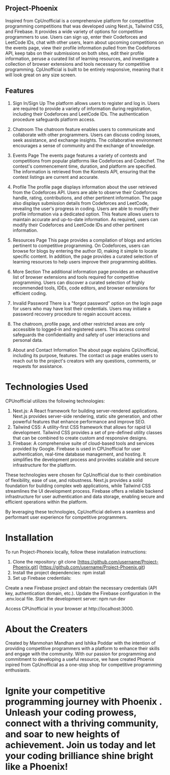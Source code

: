 ## Project-Phoenix
Inspired from CpUnofficial is a comprehensive platform for competitive programming competitions that was developed using Next.js, Tailwind CSS, and Firebase. It provides a wide variety of options for competitive programmers to use. Users can sign up, enter their Codeforces and LeetCode IDs, chat with other users, learn about upcoming competitions on the events page, view their profile information pulled from the Codeforces API, keep tabs on their submissions on both sites, edit their profile information, peruse a curated list of learning resources, and investigate a collection of browser extensions and tools necessary for competitive programming. CpUnofficial is built to be entirely responsive, meaning that it will look great on any size screen.

## Features
1.  Sign In/Sign Up
The platform allows users to register and log in.
Users are required to provide a variety of information during registration, including their Codeforces and LeetCode IDs.
The authentication procedure safeguards platform access.
2.  Chatroom
The chatroom feature enables users to communicate and collaborate with other programmers.
Users can discuss coding issues, seek assistance, and exchange insights.
The collaborative environment encourages a sense of community and the exchange of knowledge.
3. Events Page 
The events page features a variety of contests and competitions from popular platforms like Codeforces and Codechef.
The contest's commencement time, duration, and platform are specified.
The information is retrieved from the Kontests API, ensuring that the contest listings are current and accurate.
4. Profile 
The profile page displays information about the user retrieved from the Codeforces API.
Users are able to observe their Codeforces handle, rating, contributions, and other pertinent information.
The page also displays submission details from Codeforces and LeetCode, revealing the user's progress in coding.
Users are able to modify their profile information via a dedicated option.
This feature allows users to maintain accurate and up-to-date information.
As required, users can modify their Codeforces and LeetCode IDs and other pertinent information.
5. Resources Page 
This page provides a compilation of blogs and articles pertinent to competitive programming.
On Codeforces, users can browse for blogs by entering the author ID, making it simple to locate specific content.
In addition, the page provides a curated selection of learning resources to help users improve their programming abilities.
6. More Section
The additional information page provides an exhaustive list of browser extensions and tools required for competitive programming.
Users can discover a curated selection of highly recommended tools, IDEs, code editors, and browser extensions for efficient coding.
7. Invalid Password
There is a "forgot password" option on the login page for users who may have lost their credentials.
Users may initiate a password recovery procedure to regain account access.

8. The chatroom, profile page, and other restricted areas are only accessible to logged-in and registered users.
This access control safeguards the confidentiality and safety of user interactions and personal data.

9. About and Contact Information
The about page explains CpUnofficial, including its purpose, features.
The contact us page enables users to reach out to the project's creators with any questions, comments, or requests for assistance.

# Technologies Used
CPUnofficial utilizes the following technologies:

1. Next.js: A React framework for building server-rendered applications. Next.js provides server-side rendering, static site generation, and other powerful features that enhance performance and improve SEO.
2. Tailwind CSS: A utility-first CSS framework that allows for rapid UI development. Tailwind CSS provides a set of pre-defined utility classes that can be combined to create custom and responsive designs.
3. Firebase: A comprehensive suite of cloud-based tools and services provided by Google. Firebase is used in CPUnofficial for user authentication, real-time database management, and hosting. It simplifies the development process and provides scalable and secure infrastructure for the platform.

These technologies were chosen for CpUnofficial due to their combination of flexibility, ease of use, and robustness. Next.js provides a solid foundation for building complex web applications, while Tailwind CSS streamlines the UI development process. Firebase offers a reliable backend infrastructure for user authentication and data storage, enabling secure and efficient operations within the platform.

By leveraging these technologies, CpUnofficial delivers a seamless and performant user experience for competitive programmers.

# Installation
To run Project-Phoneix locally, follow these installation instructions:
1. Clone the repository:
git clone [https://github.com/username/Project-Phoenix.git] (https://github.com/username/Project-Phoenix.git)
2. Install the project dependencies:
npm install
3. Set up Firebase credentials:

Create a new Firebase project and obtain the necessary credentials (API key, authentication domain, etc.).
Update the Firebase configuration in the .env.local file.
Start the development server:
npm run dev

Access CPUnofficial in your browser at http://localhost:3000.

# About the Creaters

Created by Manmohan Mandhan and Ishika Poddar with the intention of providing competitive programmers with a platform to enhance their skills and engage with the community. With our passion for programming and commitment to developing a useful resource, we have created Phoenix inpired from CpUnofficial as a one-stop shop for competitive programming enthusiasts.

# Ignite your competitive programming journey with Phoenix . Unleash your coding prowess, connect with a thriving community, and soar to new heights of achievement. Join us today and let your coding brilliance shine bright like a Phoenix!






